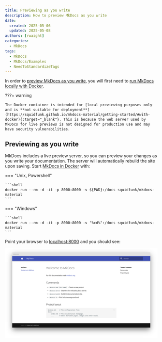 ```yaml
---
title: Previewing as you write
description: How to preview MkDocs as you write
date:
  created: 2025-05-06
  updated: 2025-05-08
authors: [rwaight]
categories:
  - MkDocs
tags:
  - MkDocs
  - MkDocs/Examples
  - NeedToStandardizeTags
---
```


In order to [preview MkDocs as you write](#previewing-as-you-write), you will first need to [run MkDocs locally with Docker](mkdocs-local-install.md#install-with-docker).


???+ warning

    The Docker container is intended for [local previewing purposes only and is **not suitable for deployment**](https://squidfunk.github.io/mkdocs-material/getting-started/#with-docker){:target="_blank"}. This is because the web server used by MkDocs for live previews is not designed for production use and may have security vulnerabilities.

<!--- The Docker container warning is from:
 https://squidfunk.github.io/mkdocs-material/getting-started/#with-docker
 --->


## Previewing as you write

<!--- The content from this section is sourced from 
 https://squidfunk.github.io/mkdocs-material/creating-your-site/#previewing-as-you-write
 --->

MkDocs includes a live preview server, so you can preview your changes as you
write your documentation. The server will automatically rebuild the site upon
saving. Start [MkDocs in Docker](mkdocs-local-install.md#install-with-docker) with:

<!--- the original guide, from MkDocs, did not include using 
the `--detach` (`-d`) flag, but it is included below --->

=== "Unix, Powershell"

    ```shell
    docker run --rm -d -it -p 8000:8000 -v ${PWD}:/docs squidfunk/mkdocs-material
    ```

=== "Windows"

    ```shell
    docker run --rm -d -it -p 8000:8000 -v "%cd%":/docs squidfunk/mkdocs-material
    ```

Point your browser to [localhost:8000][live preview] and you should see:

[![Creating your site]][Creating your site]

  [--dirtyreload]: https://www.mkdocs.org/about/release-notes/#support-for-dirty-builds-990
  [live preview]: http://localhost:8000
  [Creating your site]: ../../assets/screenshots/mkdocs-creating-your-site.png



<!--- The content from this section is directly from 
 https://squidfunk.github.io/mkdocs-material/creating-your-site/#previewing-as-you-write

## Previewing as you write

MkDocs includes a live preview server, so you can preview your changes as you
write your documentation. The server will automatically rebuild the site upon
saving. Start it with:

``` sh
mkdocs serve # (1)!
```

1.  If you have a large documentation project, it might take minutes until
    MkDocs has rebuilt all pages for you to preview. If you're only interested
    in the current page, the [`--dirtyreload`][--dirtyreload] flag will make
    rebuilds much faster:

    ```shell
    mkdocs serve --dirtyreload
    ```

If you're running Material for MkDocs from within Docker, use:

 --->
